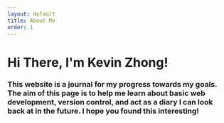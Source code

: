 ```yaml
---
layout: default
title: About Me
order: 1
---
```


# Hi There, I'm Kevin Zhong!
### This website is a journal for my progress towards my goals. The aim of this page is to help me learn about basic web development, version control, and act as a diary I can look back at in the future. I hope you found this interesting!
